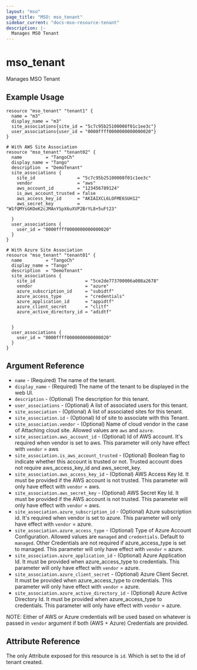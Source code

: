 ```yaml
---
layout: "mso"
page_title: "MSO: mso_tenant"
sidebar_current: "docs-mso-resource-tenant"
description: |-
  Manages MSO Tenant
---
```


# mso_tenant #

Manages MSO Tenant

## Example Usage ##

```hcl
resource "mso_tenant" "tenant1" {
  name = "m3"
  display_name = "m3"
  site_associations{site_id = "5c7c95b25100008f01c1ee3c"}
  user_associations{user_id = "0000ffff0000000000000020"}
}

# With AWS Site Association
resource "mso_tenant" "tenant02" {
  name         = "TangoCh"
  display_name = "Tango"
  description  = "DemoTenant"
  site_associations {
    site_id                = "5c7c95b25100008f01c1ee3c"
    vendor                 = "aws"
    aws_account_id         = "123456789124"
    is_aws_account_trusted = false
    aws_access_key_id      = "AKIAIXCL6LOFME6SUH12"
    aws_secret_key         = "W1fQMYsGKOeK2cJMAnYSpX6uXVP2BrYL8+5uFt23"

  }
  user_associations {
    user_id = "0000ffff0000000000000020"
  }
}

# With Azure Site Association
resource "mso_tenant" "tenant01" {
  name         = "TangoCh"
  display_name = "Tango"
  description  = "DemoTenant"
  site_associations {
    site_id                   = "5ce2de773700006a008a2678"
    vendor                    = "azure"
    azure_subscription_id     = "subidtf"
    azure_access_type         = "credentials"
    azure_application_id      = "appidtf"
    azure_client_secret       = "clitf"
    azure_active_directory_id = "adidtf"


  }
  user_associations {
    user_id = "0000ffff0000000000000020"
  }
}

```

## Argument Reference ##

* `name` - (Required) The name of the tenant.
* `display_name` - (Required) The name of the tenant to be displayed in the web UI.
* `description` - (Optional) The description for this tenant.
* `user_associations` - (Optional) A list of associated users for this tenant.
* `site_association` - (Optional) A list of associated sites for this tenant.
* `site_association.id` - (Optional) Id of site to associate with this Tenant.
* `site_association.vendor` - (Optional) Name of cloud vendor in the case of Attaching cloud site. Allowed values are `aws` and `azure`.
* `site_association.aws_account_id` - (Optional) Id of AWS account. It's required when vendor is set to aws. This parameter will only have effect with `vendor` = aws
* `site_association.is_aws_account_trusted` - (Optional) Boolean flag to indicate whether this account is trusted or not. Trusted account does not require aws_access_key_id and aws_secret_key.
* `site_association.aws_access_key_id` - (Optional) AWS Access Key Id. It must be provided if the AWS account is not trusted. This parameter will only have effect with `vendor` = aws.
* `site_association.aws_secret_key` - (Optional) AWS Secret Key Id. It must be provided if the AWS account is not trusted. This parameter will only have effect with `vendor` = aws.
* `site_association.azure_subscription_id` - (Optional) Azure subscription id. It's required when vendor is set to azure. This parameter will only have effect with `vendor` = azure.
* `site_association.azure_access_type` - (Optional) Type of Azure Account Configuration. Allowed values are `managed` and `credentials`. Default to `managed`. Other Credentials are not required if azure_access_type is set to managed. This parameter will only have effect with `vendor` = azure.
* `site_association.azure_application_id` - (Optional) Azure Application Id. It must be provided when azure_access_type to credentials. This parameter will only have effect with `vendor` = azure.
* `site_association.azure_client_secret` - (Optional) Azure Client Secret. It must be provided when azure_access_type to credentials. This parameter will only have effect with `vendor` = azure.
* `site_association.azure_active_directory_id` - (Optional) Azure Active Directory Id. It must be provided when azure_access_type to credentials. This parameter will only have effect with `vendor` = azure.

NOTE: Either of AWS or Azure credentials will be used based on whatever is passed in `vendor` argument if both (AWS + Azure) Credentials are provided.

## Attribute Reference ##

The only Attribute exposed for this resource is `id`. Which is set to the id of tenant created.
